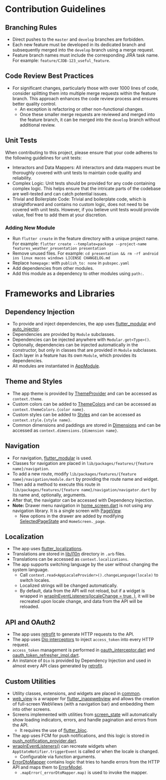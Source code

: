 # Contribution Guidelines

## Branching Rules

* Direct pushes to the `master` and `develop` branches are forbidden.
* Each new feature must be developed in its dedicated branch and subsequently merged into the `develop` branch using a merge request.
* Feature branch names must include the corresponding JIRA task name. For example: `feature/CJDB-123_useful_feature`.

## Code Review Best Practices

* For significant changes, particularly those with over 1000 lines of code, consider splitting them into multiple merge requests within the feature branch. This approach enhances the code review process and ensures better quality control.
  * An exception is refactoring or other non-functional changes.
  * Once these smaller merge requests are reviewed and merged into the feature branch, it can be merged into the `develop` branch without additional review.

## Unit Tests
When contributing to this project, please ensure that your code adheres to the following guidelines for unit tests:
* Interactors and Data Mappers: All interactors and data mappers must be thoroughly covered with unit tests to maintain code quality and reliability.
* Complex Logic: Unit tests should be provided for any code containing complex logic. This helps ensure that the intricate parts of the codebase are well-tested and can catch potential issues.
* Trivial and Boilerplate Code: Trivial and boilerplate code, which is straightforward and contains no custom logic, does not need to be covered with unit tests. However, if you believe unit tests would provide value, feel free to add them at your discretion.

### Adding New Module

- Run `flutter create` in the feature directory with a unique project name. For
  example: `flutter create --template=package --project-name features_weather_presentation presentation`
- Remove unused files. For
  example: `cd presentation && rm -rf android ios linux macos windows LICENSE CHANGELOG.md`
- Replace `homepage:` with `publish_to: none` in `pubspec.yaml`
- Add dependencies from other modules.
- Add this module as a dependency to other modules using `path:`.

# Frameworks and Libraries

## Dependency Injection
* To provide and inject dependencies, the app uses [flutter_modular](https://modular.flutterando.com.br/docs/flutter_modular/dependency-injection) and [auto_injector](https://pub.dev/packages/auto_injector).
* Dependencies are provided by `Module` subclasses.
* Dependencies can be injected anywhere with `Modular.get<Type>()`.
* Optionally, dependencies can be injected automatically in the constructor, but only in classes that are provided in `Module` subclasses.
* Each layer in a feature has its own `Module`, which provides its dependencies.
* All modules are instantiated in [AppModule](lib/app_module.dart).

## Theme and Styles
* The app theme is provided by [ThemeProvider](packages/common/presentation/lib/theme/theme_provider.dart) and can be accessed as `context.theme`.
* Custom colors can be added to [ThemeColors](packages/common/presentation/lib/theme/theme_colors.dart) and can be accessed as `context.themeColors.{color name}`.
* Custom styles can be added to [Styles](packages/common/presentation/lib/theme/styles.dart) and can be accessed as `context.style.{style name}`.
* Common dimensions and paddings are stored in [Dimensions](packages/common/presentation/lib/theme/dimensions.dart) and can be accessed as `context.dimensions.{dimension name}`.

## Navigation
* For navigation, [flutter_modular](https://modular.flutterando.com.br/docs/flutter_modular/navegation/) is used.
* Classes for navigation are placed in `lib/packages/features/{feature name}/navigation`.
* To add a new route, modify `lib/packages/features/{feature name}/navigation/module.dart` by providing the route name and widget.
* Then add a method to execute this route in `lib/packages/features/{feature name}/navigation/navigator.dart` by its name and, optionally, arguments.
* After that, the navigator can be accessed with Dependency Injection.
* **Note:** Drawer menu navigation in [home_screen.dart](packages/features/home/presentation/lib/src/screens/home_screen.dart) is not using any navigation library. It is a single screen with [PageView](https://api.flutter.dev/flutter/widgets/PageView-class.html).
  * New options in the drawer are added by modifying [SelectedPageState](packages/features/home/presentation/lib/src/data/selected_page_state.dart) and `HomeScreen._page`.

## Localization
* The app uses [flutter_localizations](https://docs.flutter.dev/ui/accessibility-and-internationalization/internationalization).
* Translations are stored in [lib/l10n](packages/features/home/presentation/lib/l10n) directory in `.arb` files.
* Translations can be accessed as `context.localizations`.
* The app supports switching language by the user without changing the system language.
  * Call `context.read<AppLocaleProvider>().changeLanguage(locale)` to switch locales.
  * Localized strings will be changed automatically.
  * By default, data from the API will not reload, but if a widget is wrapped in [wrapInEventListeners(localeChange = true, )](packages/common/presentation/extensions/widget_listener.dart), it will be recreated upon locale change, and data from the API will be reloaded.

## API and OAuth2
* The app uses [retrofit](https://pub.dev/packages/retrofit) to generate HTTP requests to the API.
* The app uses [Dio interceptors](https://pub.dev/packages/dio#interceptors) to inject `access_token` into every HTTP request.
* `access_token` management is performed in [oauth_interceptor.dart](packages/common/data/lib/client/oauth_interceptor.dart) and [oauth_token_refresher_impl.dart](packages/common/data/lib/client/oauth_token_refresher_impl.dart).
* An instance of `Dio` is provided by Dependency Injection and used in almost every API class generated by [retrofit](https://pub.dev/packages/retrofit).

## Custom Utilities
* Utility classes, extensions, and widgets are placed in [common](packages/common/presentation/lib/widgets).
* [web_view](packages/features/webview/presentation/lib/src/widgets/web_view) is a wrapper for [flutter_inappwebview](https://pub.dev/packages/flutter_inappwebview) and allows the creation of full-screen WebViews (with a navigation bar) and embedding them into other screens.
* Screens implemented with utilities from [screen_state](packages/common/presentation/lib/widgets/screen_state/screen_state.dart) will automatically show loading indicators, errors, and handle pagination and errors from the API.
  * It requires the use of [flutter_bloc](https://pub.dev/packages/flutter_bloc).
* The app uses FCM for push notifications, and this logic is stored in [push_notification_provider.dart](packages/features/firebase_chat/presentation/lib/src/widgets/push_notification_provider.dart).
* [wrapInEventListeners()](packages/common/presentation/lib/extensions/widget_listener.dart) can recreate widgets when `AppStateNotifier.triggerEvent` is called or when the locale is changed.
  * Configurable via function arguments.
* [ErrorDtoMapper](packages/common/data/lib/mapper/error_dto_mapper.dart) contains logic that tries to handle errors from the HTTP API and maps them to [ErrorModel](packages/common/domain/lib/data/error_model.dart).
  * `.mapError(_errorDtoMapper.map)` is used to invoke the mapper.